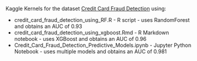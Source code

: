 Kaggle Kernels for the dataset <a href="https://www.kaggle.com/mlg-ulb/creditcardfraud">Credit Card Fraud Detection</a> using: 
* credit_card_fraud_detection_using_RF.R - R script - uses RandomForest and obtains an AUC of 0.93
* credit_card_fraud_detection_using_xgboost.Rmd - R Markdown notebook - uses XGBoost and obtains an AUC of 0.96
* Credit_Card_Fraud_Detection_Predictive_Models.ipynb - Jupyter Python Notebook - uses multiple models and obtains an AUC of 0.981
